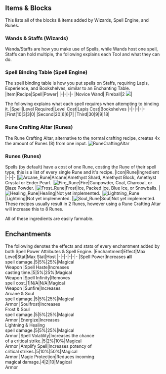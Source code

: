 ## Items & Blocks
This lists all of the blocks & items added by Wizards, Spell Engine, and Runes.
### Wands & Staffs (Wizards)
Wands/Staffs are how you make use of Spells, while Wands host one spell, Staffs can hold multiple, the following explains each Tool and what they can do.
### Spell Binding Table (Spell Engine)
The spell binding table is how you put spells on Staffs, requiring Lapis, Experience, and Bookshelves, similar to an Enchanting Table.
|Item|Recipe|Spell|Power|
|-|-|-|-
|Novice Wand||Fireball|2 ![](https://raw.githubusercontent.com/ZsoltMolnarrr/Runes/1.19.2/common/src/main/resources/assets/runes/textures/item/fire_stone.png)|


The following explains what each spell requires when attempting to binding it.
|Spell|Level Required|Level Cost|Lapis Cost|Bookshelves
|-|-|-|-|-
|First|10|3|3|0|
|Second|20|6|6|7|
|Third|30|9|9|18|
### Rune Crafting Altar (Runes)
The Rune Crafting Altar, alternative to the normal crafting recipe, creates 4x the amount of Runes (8) from one input.
![RuneCraftingAltar](https://cdn.discordapp.com/attachments/783153592847826964/1082464914821623979/Screenshot_2023-03-06_083142.png)
### Runes (Runes)
Spells (by default) have a cost of one Rune, costing the Rune of their spell type, this is a list of every single Rune and it's recipe.
|Icon|Rune|Ingredient
|-|-|-
|![Arcane_Rune](https://cdn.discordapp.com/attachments/783153592847826964/1082469271722020956/arcane_stone.png)|Arcane|Amethyst Shard, Amethyst Block, Amethyst Crystal or Ender Pearl.
|![Fire_Rune](https://cdn.discordapp.com/attachments/783153592847826964/1082469271956893787/fire_stone.png)|Fire|Gunpowder, Coal, Charcoal, or Blaze Powder.
|![Frost_Rune](https://cdn.discordapp.com/attachments/783153592847826964/1082469272200167535/frost_stone.png)|Frost|Ice, Packed Ice, Blue Ice, or Snowballs.
|![Healing_Rune](https://cdn.discordapp.com/attachments/783153592847826964/1082469272439246968/healing_stone.png)|Healing|Not yet implemented.
|![Lightning_Rune](https://cdn.discordapp.com/attachments/783153592847826964/1082469271164170350/lightning_stone.png)|Lightning|Not yet implemented.
|![Soul_Rune](https://cdn.discordapp.com/attachments/783153592847826964/1082469271365500978/soul_stone.png)|Soul|Not yet implemented.
These recipes usually result in 2 Runes, however using a Rune Crafting Altar will increase this to 8 Runes.

All of these ingredients are easily farmable.

## Enchantments
The following denotes the effects and stats of every enchantment added by both Spell Power Attributes & Spell Engine.
|Enchantment|Effect|Max Level|Stat|Max Stat|Host
|-|-|-|-|-|-
|Spell Power|Increases **all**<br>spell damage.|5|5%|25%|Magical<br>Weapon
|Spell Haste|Increases<br>casting time.|5|5%|25%|Magical<br>Weapon
|Spell Infinity|Removes<br>spell cost.|1|N/A|N/A|Magical<br>Weapon
|Sunfire|Increases<br>Arcane & Soul<br>spell damage.|5|5%|25%|Magical<br>Armor
|Soulfrost|Increases<br>Frost & Soul<br>spell damage.|5|5%|25%|Magical<br>Armor
|Energize|Increases<br>Lightning & Healing<br>spell damage.|5|5%|25%|Magical<br>Armor
|Spell Volatility|Increases the chance<br>of a critical strike.|5|2%|10%|Magical<br>Armor
|Amplify Spell|Increases potency of<br>critical strikes.|5|10%|50%|Magical<br>Armor
|Magic Protection|Reduces incoming<br>magical damage.|4|2|10|Magical<br>Armor
